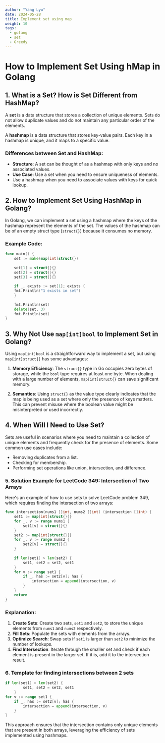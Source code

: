```yaml
---
author: "Yang Lyu"
date: 2024-05-28
title: Implement set using map
weight: 10
tags:
  - golang
  - set
  - Greedy
---
```

# How to Implement Set Using hMap in Golang

## 1. What is a Set? How is Set Different from HashMap?

A **set** is a data structure that stores a collection of unique elements. 
Sets do not allow duplicate values and do not maintain any particular order of the elements.

A **hashmap** is a data structure that stores key-value pairs. Each key in a hashmap is unique, and it maps to a specific value.

### Differences between Set and HashMap:
- **Structure**: A set can be thought of as a hashmap with only keys and no associated values.
- **Use Case**: Use a set when you need to ensure uniqueness of elements. 
- Use a hashmap when you need to associate values with keys for quick lookup.

## 2. How to Implement Set Using HashMap in Golang?

In Golang, we can implement a set using a hashmap where the keys of the hashmap represent the elements of the set. The values of the hashmap can be of an empty struct type (`struct{}`) because it consumes no memory.

### Example Code:

```go
func main() {
    set := make(map[int]struct{})
    
    set[1] = struct{}{}
    set[2] = struct{}{}
    set[3] = struct{}{}
    
    if _, exists := set[1]; exists {
    fmt.Println("1 exists in set")
    }
    
    fmt.Println(set)
    delete(set, 3)
    fmt.Println(set)
}
```

## 3. Why Not Use `map[int]bool` to Implement Set in Golang?

Using `map[int]bool` is a straightforward way to implement a set, but using `map[int]struct{}` has some advantages:

1. **Memory Efficiency**: The `struct{}` type in Go occupies zero bytes of storage, while the `bool` type requires at least one byte. When dealing with a large number of elements, `map[int]struct{}` can save significant memory.
   
2. **Semantics**: Using `struct{}` as the value type clearly indicates that the map is being used as a set where only the presence of keys matters. This can prevent misuse where the boolean value might be misinterpreted or used incorrectly.

## 4. When Will I Need to Use Set?

Sets are useful in scenarios where you need to maintain a collection of unique elements and frequently check for the presence of elements. Some common use cases include:
- Removing duplicates from a list.
- Checking for membership.
- Performing set operations like union, intersection, and difference.

### 5. Solution Example for LeetCode 349: Intersection of Two Arrays

Here's an example of how to use sets to solve LeetCode problem 349, which requires finding the intersection of two arrays:

```go
func intersection(nums1 []int, nums2 []int) (intersection []int) {
    set1 := map[int]struct{}{}
    for _, v := range nums1 {
        set1[v] = struct{}{}
    }
    set2 := map[int]struct{}{}
    for _, v := range nums2 {
        set2[v] = struct{}{}
    }
	
    if len(set1) > len(set2) {
        set1, set2 = set2, set1
    }
    for v := range set1 {
        if _, has := set2[v]; has {
            intersection = append(intersection, v)
        }
    }
    return
}
```

### Explanation:
1. **Create Sets**: Create two sets, `set1` and `set2`, to store the unique elements from `nums1` and `nums2` respectively.
2. **Fill Sets**: Populate the sets with elements from the arrays.
3. **Optimize Search**: Swap sets if `set1` is larger than `set2` to minimize the number of lookups.
4. **Find Intersection**: Iterate through the smaller set and check if each element is present in the larger set. If it is, add it to the intersection result.

### 6. Template for finding intersections between 2 sets

```go
if len(set1) > len(set2) {
        set1, set2 = set2, set1
    }
for v := range set1 {
    if _, has := set2[v]; has {
        intersection = append(intersection, v)
    }
}
```

This approach ensures that the intersection contains only unique elements that are present in both arrays, leveraging the efficiency of sets implemented using hashmaps.
